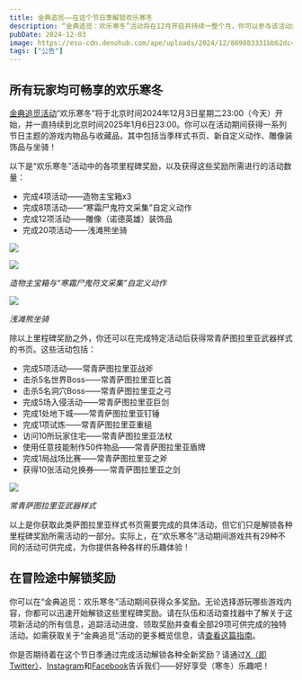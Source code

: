 ```yaml
---
title: 金典追觅——在这个节日季解锁欢乐寒冬
description: “金典追觅：欢乐寒冬”活动将在12月开启并持续一整个月，你可以参与该活动解锁各种丰厚奖励，来看看有什么好物吧。
pubDate: 2024-12-03
image: https://eso-cdn.denohub.com/ape/uploads/2024/12/869883331bb62dc43426c3bcb0e8397c.jpg
tags: ["公告"]
---
```


## 所有玩家均可畅享的欢乐寒冬

[金典追觅活动](https://www.elderscrollsonline.com/cn/guides/goldenpursuits)“欢乐寒冬”将于北京时间2024年12月3日星期二23:00（今天）开始，并一直持续到北京时间2025年1月6日23:00。你可以在活动期间获得一系列节日主题的游戏内物品与收藏品，其中包括当季样式书页、新自定义动作、雕像装饰品与坐骑！

以下是“欢乐寒冬”活动中的各项里程碑奖励，以及获得这些奖励所需进行的活动数量：

- 完成4项活动——造物主宝箱x3
- 完成8项活动——“寒霜尸鬼符文采集”自定义动作
- 完成12项活动——雕像（诺德英雄）装饰品
- 完成20项活动——浅滩熊坐骑

![](https://eso-cdn.denohub.com/ape/uploads/2024/12/9cb993e1118636153fadd0b3592fd54e.jpg)

![](https://eso-cdn.denohub.com/ape/uploads/2024/12/b3f33daa7d004d9c7bd62f9ff0a7c6c8.jpg)

<p class="text-gray-500 text-sm text-center"><i>造物主宝箱与“寒霜尸鬼符文采集”自定义动作</i></p>

![](https://eso-cdn.denohub.com/ape/uploads/2024/12/8f753c1e6a43cd9d644e43b174de22f1.jpg)

<p class="text-gray-500 text-sm text-center"><i>浅滩熊坐骑</i></p>

除以上里程碑奖励之外，你还可以在完成特定活动后获得常青萨图拉里亚武器样式的书页。这些活动包括：

- 完成5项活动——常青萨图拉里亚战斧
- 击杀5名世界Boss——常青萨图拉里亚匕首
- 击杀5名洞穴Boss——常青萨图拉里亚之弓
- 完成5场入侵活动——常青萨图拉里亚巨剑
- 完成1处地下城——常青萨图拉里亚钉锤
- 完成1项试炼——常青萨图拉里亚重槌
- 访问10所玩家住宅——常青萨图拉里亚法杖
- 使用任意技能制作50件物品——常青萨图拉里亚盾牌
- 完成1局战场比赛——常青萨图拉里亚之斧
- 获得10张活动兑换券——常青萨图拉里亚之剑

![](https://eso-cdn.denohub.com/ape/uploads/2024/12/cc4df3491effaa64c151ca8951789d68.jpg)

<p class="text-gray-500 text-sm text-center"><i>常青萨图拉里亚武器样式</i></p>

以上是你获取此类萨图拉里亚样式书页需要完成的具体活动，但它们只是解锁各种里程碑奖励所需活动的一部分。实际上，在“欢乐寒冬”活动期间游戏共有29种不同的活动可供完成，为你提供各种各样的乐趣体验！

## 在冒险途中解锁奖励

你可以在“金典追觅：欢乐寒冬”活动期间获得众多奖励。无论选择游玩哪些游戏内容，你都可以迅速开始解锁这些里程碑奖励。请在队伍和活动查找器中了解关于这项新活动的所有信息，追踪活动进度、领取奖励并查看全部29项可供完成的独特活动。如需获取关于“金典追觅”活动的更多概览信息，请[查看这篇指南](https://www.elderscrollsonline.com/cn/guides/goldenpursuits)。

你是否期待着在这个节日季通过完成活动解锁各种全新奖励？请通过[X（即Twitter）](https://twitter.com/TESOnline)、[Instagram](https://www.instagram.com/elderscrollsonline/)和[Facebook](https://www.facebook.com/elderscrollsonline)告诉我们——好好享受（寒冬）乐趣吧！
